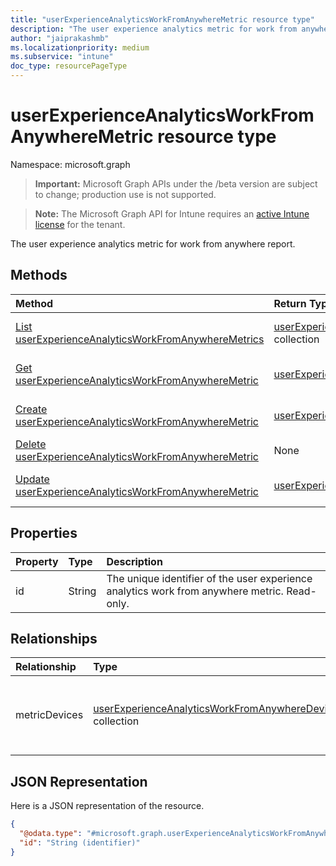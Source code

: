 ```yaml
---
title: "userExperienceAnalyticsWorkFromAnywhereMetric resource type"
description: "The user experience analytics metric for work from anywhere report."
author: "jaiprakashmb"
ms.localizationpriority: medium
ms.subservice: "intune"
doc_type: resourcePageType
---
```


# userExperienceAnalyticsWorkFromAnywhereMetric resource type

Namespace: microsoft.graph

> **Important:** Microsoft Graph APIs under the /beta version are subject to change; production use is not supported.

> **Note:** The Microsoft Graph API for Intune requires an [active Intune license](https://go.microsoft.com/fwlink/?linkid=839381) for the tenant.

The user experience analytics metric for work from anywhere report.

## Methods
|Method|Return Type|Description|
|:---|:---|:---|
|[List userExperienceAnalyticsWorkFromAnywhereMetrics](../api/intune-devices-userexperienceanalyticsworkfromanywheremetric-list.md)|[userExperienceAnalyticsWorkFromAnywhereMetric](../resources/intune-devices-userexperienceanalyticsworkfromanywheremetric.md) collection|List properties and relationships of the [userExperienceAnalyticsWorkFromAnywhereMetric](../resources/intune-devices-userexperienceanalyticsworkfromanywheremetric.md) objects.|
|[Get userExperienceAnalyticsWorkFromAnywhereMetric](../api/intune-devices-userexperienceanalyticsworkfromanywheremetric-get.md)|[userExperienceAnalyticsWorkFromAnywhereMetric](../resources/intune-devices-userexperienceanalyticsworkfromanywheremetric.md)|Read properties and relationships of the [userExperienceAnalyticsWorkFromAnywhereMetric](../resources/intune-devices-userexperienceanalyticsworkfromanywheremetric.md) object.|
|[Create userExperienceAnalyticsWorkFromAnywhereMetric](../api/intune-devices-userexperienceanalyticsworkfromanywheremetric-create.md)|[userExperienceAnalyticsWorkFromAnywhereMetric](../resources/intune-devices-userexperienceanalyticsworkfromanywheremetric.md)|Create a new [userExperienceAnalyticsWorkFromAnywhereMetric](../resources/intune-devices-userexperienceanalyticsworkfromanywheremetric.md) object.|
|[Delete userExperienceAnalyticsWorkFromAnywhereMetric](../api/intune-devices-userexperienceanalyticsworkfromanywheremetric-delete.md)|None|Deletes a [userExperienceAnalyticsWorkFromAnywhereMetric](../resources/intune-devices-userexperienceanalyticsworkfromanywheremetric.md).|
|[Update userExperienceAnalyticsWorkFromAnywhereMetric](../api/intune-devices-userexperienceanalyticsworkfromanywheremetric-update.md)|[userExperienceAnalyticsWorkFromAnywhereMetric](../resources/intune-devices-userexperienceanalyticsworkfromanywheremetric.md)|Update the properties of a [userExperienceAnalyticsWorkFromAnywhereMetric](../resources/intune-devices-userexperienceanalyticsworkfromanywheremetric.md) object.|

## Properties
|Property|Type|Description|
|:---|:---|:---|
|id|String|The unique identifier of the user experience analytics work from anywhere metric. Read-only.|

## Relationships
|Relationship|Type|Description|
|:---|:---|:---|
|metricDevices|[userExperienceAnalyticsWorkFromAnywhereDevice](../resources/intune-devices-userexperienceanalyticsworkfromanywheredevice.md) collection|The work from anywhere metric devices. Read-only.|

## JSON Representation
Here is a JSON representation of the resource.
<!-- {
  "blockType": "resource",
  "keyProperty": "id",
  "@odata.type": "microsoft.graph.userExperienceAnalyticsWorkFromAnywhereMetric"
}
-->
``` json
{
  "@odata.type": "#microsoft.graph.userExperienceAnalyticsWorkFromAnywhereMetric",
  "id": "String (identifier)"
}
```
